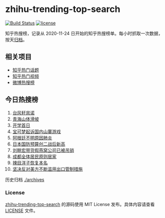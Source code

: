 # zhihu-trending-top-search

[![Build Status](https://github.com/justjavac/zhihu-trending-top-search/workflows/ci/badge.svg?branch=main)](https://github.com/justjavac/zhihu-trending-top-search/actions)
[![license](https://img.shields.io/github/license/justjavac/zhihu-trending-top-search)](https://github.com/justjavac/zhihu-trending-top-search/blob/main/LICENSE)

知乎热搜榜，记录从 2020-11-24 日开始的知乎热搜榜单。每小时抓取一次数据，按天[归档](./archives)。

## 相关项目

- [知乎热门话题](https://github.com/justjavac/zhihu-trending-hot-questions)
- [知乎热门视频](https://github.com/justjavac/zhihu-trending-hot-video)
- [微博热搜榜](https://github.com/justjavac/weibo-trending-hot-search)

## 今日热搜榜

<!-- BEGIN -->
<!-- 最后更新时间 Fri Sep 02 2022 05:14:49 GMT+0800 (China Standard Time) -->

1. [台风轩岚诺](https://www.zhihu.com/search?q=台风轩岚诺)
1. [青海山体滑坡](https://www.zhihu.com/search?q=青海山体滑坡)
1. [开学首日](https://www.zhihu.com/search?q=开学首日)
1. [宝可梦起诉国内山寨游戏](https://www.zhihu.com/search?q=宝可梦起诉国内山寨游戏)
1. [阿根廷不明原因肺炎](https://www.zhihu.com/search?q=阿根廷不明原因肺炎)
1. [日本国防预算创二战后新高](https://www.zhihu.com/search?q=日本国防预算创二战后新高)
1. [刘畊宏带货假燕窝公司已被吊销](https://www.zhihu.com/search?q=刘畊宏带货假燕窝公司已被吊销)
1. [成都全体居民原则居家](https://www.zhihu.com/search?q=成都全体居民原则居家)
1. [辣目洋子恢复本名](https://www.zhihu.com/search?q=辣目洋子恢复本名)
1. [坚决反对美方不断滥用出口管制措施](https://www.zhihu.com/search?q=坚决反对美方不断滥用出口管制措施)

<!-- END -->

历史归档 [./archives](./archives)

### License

[zhihu-trending-top-search](https://github.com/justjavac/zhihu-trending-top-search)
的源码使用 MIT License 发布。具体内容请查看 [LICENSE](./LICENSE) 文件。
